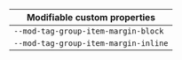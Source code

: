 | Modifiable custom properties         |
| ------------------------------------ |
| `--mod-tag-group-item-margin-block`  |
| `--mod-tag-group-item-margin-inline` |
